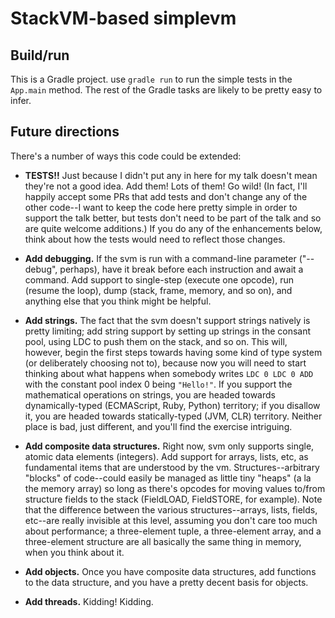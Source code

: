# StackVM-based simplevm

## Build/run

This is a Gradle project. use `gradle run` to run the simple tests in the `App.main` method. The rest of the Gradle tasks are likely to be pretty easy to infer.

## Future directions

There's a number of ways this code could be extended:

* **TESTS!!** Just because I didn't put any in here for my talk doesn't mean they're not a good idea. Add them! Lots of them! Go wild! (In fact, I'll happily accept some PRs that add tests and don't change any of the other code--I want to keep the code here pretty simple in order to support the talk better, but tests don't need to be part of the talk and so are quite welcome additions.) If you do any of the enhancements below, think about how the tests would need to reflect those changes.

* **Add debugging.** If the svm is run with a command-line parameter ("--debug", perhaps), have it break before each instruction and await a command. Add support to single-step (execute one opcode), run (resume the loop), dump (stack, frame, memory, and so on), and anything else that you think might be helpful.

* **Add strings.** The fact that the svm doesn't support strings natively is pretty limiting; add string support by setting up strings in the consant pool, using LDC to push them on the stack, and so on. This will, however, begin the first steps towards having some kind of type system (or deliberately choosing not to), because now you will need to start thinking about what happens when somebody writes `LDC 0 LDC 0 ADD` with the constant pool index 0 being `"Hello!"`. If you support the mathematical operations on strings, you are headed towards dynamically-typed (ECMAScript, Ruby, Python) territory; if you disallow it, you are headed towards statically-typed (JVM, CLR) territory. Neither place is bad, just different, and you'll find the exercise intriguing.

* **Add composite data structures.** Right now, svm only supports single, atomic data elements (integers). Add support for arrays, lists, etc, as fundamental items that are understood by the vm. Structures--arbitrary "blocks" of code--could easily be managed as little tiny "heaps" (a la the memory array) so long as there's opcodes for moving values to/from structure fields to the stack (FieldLOAD, FieldSTORE, for example). Note that the difference between the various structures--arrays, lists, fields, etc--are really invisible at this level, assuming you don't care too much about performance; a three-element tuple, a three-element array, and a three-element structure are all basically the same thing in memory, when you think about it.

* **Add objects.** Once you have composite data structures, add functions to the data structure, and you have a pretty decent basis for objects.

* **Add threads.** Kidding! Kidding.